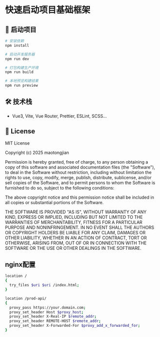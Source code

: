 # 快速启动项目基础框架

## 🚀 启动项目

```bash
# 安装依赖
npm install

# 启动开发服务器
npm run dev

# 打包构建生产环境
npm run build

# 本地预览构建结果
npm run preview

```

## 🛠️ 技术栈

- Vue3, Vite, Vue Router, Prettier, ESLint, SCSS...

## 📄 License

MIT License

Copyright (c) 2025 maotongjian

Permission is hereby granted, free of charge, to any person obtaining a copy
of this software and associated documentation files (the "Software"), to deal
in the Software without restriction, including without limitation the rights
to use, copy, modify, merge, publish, distribute, sublicense, and/or sell
copies of the Software, and to permit persons to whom the Software is
furnished to do so, subject to the following conditions:

The above copyright notice and this permission notice shall be included in all
copies or substantial portions of the Software.

THE SOFTWARE IS PROVIDED "AS IS", WITHOUT WARRANTY OF ANY KIND, EXPRESS OR
IMPLIED, INCLUDING BUT NOT LIMITED TO THE WARRANTIES OF MERCHANTABILITY,
FITNESS FOR A PARTICULAR PURPOSE AND NONINFRINGEMENT. IN NO EVENT SHALL THE
AUTHORS OR COPYRIGHT HOLDERS BE LIABLE FOR ANY CLAIM, DAMAGES OR OTHER
LIABILITY, WHETHER IN AN ACTION OF CONTRACT, TORT OR OTHERWISE, ARISING FROM,
OUT OF OR IN CONNECTION WITH THE SOFTWARE OR THE USE OR OTHER DEALINGS IN THE
SOFTWARE.

## nginx配置

```bash
location /
{
  try_files $uri $uri /index.html;
}

location /prod-api/
{
  proxy_pass https://your.domain.com;
  proxy_set_header Host $proxy_host;
  proxy_set_header X-Real-IP $remote_addr;
  proxy_set_header REMOTE-HOST $remote_addr;
  proxy_set_header X-Forwarded-For $proxy_add_x_forwarded_for;
}

```
